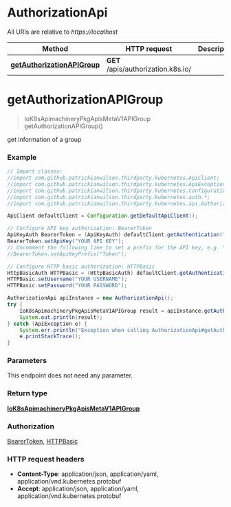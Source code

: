 # AuthorizationApi

All URIs are relative to *https://localhost*

Method | HTTP request | Description
------------- | ------------- | -------------
[**getAuthorizationAPIGroup**](AuthorizationApi.md#getAuthorizationAPIGroup) | **GET** /apis/authorization.k8s.io/ | 


<a name="getAuthorizationAPIGroup"></a>
# **getAuthorizationAPIGroup**
> IoK8sApimachineryPkgApisMetaV1APIGroup getAuthorizationAPIGroup()



get information of a group

### Example
```java
// Import classes:
//import com.github.patrickianwilson.thirdparty.kubernetes.ApiClient;
//import com.github.patrickianwilson.thirdparty.kubernetes.ApiException;
//import com.github.patrickianwilson.thirdparty.kubernetes.Configuration;
//import com.github.patrickianwilson.thirdparty.kubernetes.auth.*;
//import com.github.patrickianwilson.thirdparty.kubernetes.api.AuthorizationApi;

ApiClient defaultClient = Configuration.getDefaultApiClient();

// Configure API key authorization: BearerToken
ApiKeyAuth BearerToken = (ApiKeyAuth) defaultClient.getAuthentication("BearerToken");
BearerToken.setApiKey("YOUR API KEY");
// Uncomment the following line to set a prefix for the API key, e.g. "Token" (defaults to null)
//BearerToken.setApiKeyPrefix("Token");

// Configure HTTP basic authorization: HTTPBasic
HttpBasicAuth HTTPBasic = (HttpBasicAuth) defaultClient.getAuthentication("HTTPBasic");
HTTPBasic.setUsername("YOUR USERNAME");
HTTPBasic.setPassword("YOUR PASSWORD");

AuthorizationApi apiInstance = new AuthorizationApi();
try {
    IoK8sApimachineryPkgApisMetaV1APIGroup result = apiInstance.getAuthorizationAPIGroup();
    System.out.println(result);
} catch (ApiException e) {
    System.err.println("Exception when calling AuthorizationApi#getAuthorizationAPIGroup");
    e.printStackTrace();
}
```

### Parameters
This endpoint does not need any parameter.

### Return type

[**IoK8sApimachineryPkgApisMetaV1APIGroup**](IoK8sApimachineryPkgApisMetaV1APIGroup.md)

### Authorization

[BearerToken](../README.md#BearerToken), [HTTPBasic](../README.md#HTTPBasic)

### HTTP request headers

 - **Content-Type**: application/json, application/yaml, application/vnd.kubernetes.protobuf
 - **Accept**: application/json, application/yaml, application/vnd.kubernetes.protobuf

